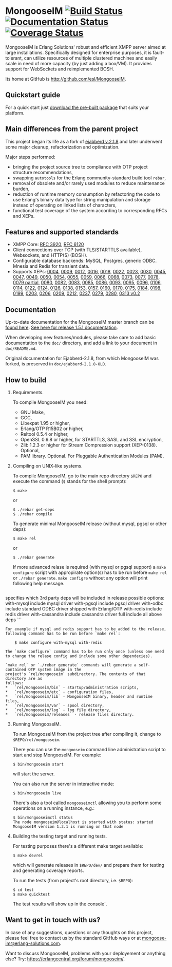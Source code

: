 MongooseIM  [![Build Status](https://travis-ci.org/esl/MongooseIM.svg?branch=master)](https://travis-ci.org/esl/MongooseIM) [![Documentation Status](https://readthedocs.org/projects/mongooseim/badge/?version=latest)](https://readthedocs.org/projects/mongooseim/?badge=latest) [![Coverage Status](https://img.shields.io/coveralls/esl/MongooseIM.svg)](https://coveralls.io/r/esl/MongooseIM?branch=master)
============
MongooseIM is Erlang Solutions' robust and efficient XMPP
server aimed at large installations. Specifically designed for enterprise purposes,
it is fault-tolerant, can utilize resources of multiple clustered machines
and easily scale in need of more capacity (by just adding a box/VM).
It provides support for WebSockets and reimplemented BOSH.

Its home at GitHub is http://github.com/esl/MongooseIM.


Quickstart guide
----------------
For a quick start just
[download the pre-built package](https://www.erlang-solutions.com/downloads/download-mongooseim)
that suits your platform.


Main differences from the parent project
----------------------------------------
This project began its life as a fork of
[ejabberd v.2.1.8](https://github.com/processone/ejabberd)
and later underwent some major cleanup, refactorization and optimization.

Major steps performed:
*   bringing the project source tree to compliance with OTP project structure
    recommendations,
*   swapping `autotools` for the Erlang community-standard build tool `rebar`,
*   removal of obsolete and/or rarely used modules to reduce maintenance
    burden,
*   reduction of runtime memory consumption by refactoring the code
    to use Erlang's binary data type for string manipulation and storage
    instead of operating on linked lists of characters,
*   functional test coverage of the system according to corresponding
    RFCs and XEPs.


Features and supported standards
--------------------------------

*   XMPP Core: [RFC 3920](https://tools.ietf.org/html/rfc3920),
    [RFC 6120](https://tools.ietf.org/html/rfc6120)
*   Client connections over TCP (with TLS/STARTTLS available), Websockets,
    and HTTP(S) (BOSH).
*   Configurable database backends: MySQL, Postgres, generic ODBC. Mnesia
    and Redis for transient data.
*   Supports XEPs: [0004](http://xmpp.org/extentions/xep-0004.html), [0009](http://xmpp.org/extentions/xep-0009.html), [0012](http://xmpp.org/extentions/xep-0012.html), [0016](http://xmpp.org/extentions/xep-0016.html), [0018](http://xmpp.org/extentions/xep-0018.html), [0022](http://xmpp.org/extentions/xep-0022.html), [0023](http://xmpp.org/extentions/xep-0023.html), [0030](http://xmpp.org/extentions/xep-0030.html), [0045](http://xmpp.org/extentions/xep-0045.html), [0047](http://xmpp.org/extentions/xep-0047.html), [0049](http://xmpp.org/extentions/xep-0049.html), [0050](http://xmpp.org/extentions/xep-0050.html), [0054](http://xmpp.org/extentions/xep-0054.html), [0055](http://xmpp.org/extentions/xep-0055.html), [0059](http://xmpp.org/extentions/xep-0059.html), [0066](http://xmpp.org/extentions/xep-0066.html), [0068](http://xmpp.org/extentions/xep-0068.html), [0073](http://xmpp.org/extentions/xep-0073.html), [0077](http://xmpp.org/extentions/xep-0077.html), [0078](http://xmpp.org/extentions/xep-0078.html), [0079 partial](http://xmpp.org/extentions/xep-0079.html), [0080](http://xmpp.org/extentions/xep-0080.html), [0082](http://xmpp.org/extentions/xep-0082.html), [0083](http://xmpp.org/extentions/xep-0083.html), [0085](http://xmpp.org/extentions/xep-0085.html), [0086](http://xmpp.org/extentions/xep-0086.html), [0093](http://xmpp.org/extentions/xep-0093.html), [0095](http://xmpp.org/extentions/xep-0095.html), [0096](http://xmpp.org/extentions/xep-0096.html), [0106](http://xmpp.org/extentions/xep-0106.html), [0114](http://xmpp.org/extentions/xep-0114.html), [0122](http://xmpp.org/extentions/xep-0122.html), [0124](http://xmpp.org/extentions/xep-0124.html), [0126](http://xmpp.org/extentions/xep-0126.html), [0138](http://xmpp.org/extentions/xep-0138.html), [0153](http://xmpp.org/extentions/xep-0153.html), [0157](http://xmpp.org/extentions/xep-0157.html), [0160](http://xmpp.org/extentions/xep-0160.html), [0170](http://xmpp.org/extentions/xep-0170.html), [0175](http://xmpp.org/extentions/xep-0175.html), [0184](http://xmpp.org/extentions/xep-0184.html), [0198](http://xmpp.org/extentions/xep-0198.html), [0199](http://xmpp.org/extentions/xep-0199.html), [0203](http://xmpp.org/extentions/xep-0203.html), [0206](http://xmpp.org/extentions/xep-0206.html), [0209](http://xmpp.org/extentions/xep-0209.html), [0212](http://xmpp.org/extentions/xep-0212.html), [0237](http://xmpp.org/extentions/xep-0237.html), [0279](http://xmpp.org/extentions/xep-0279.html), [0280](http://xmpp.org/extentions/xep-0280.html), [0313 v0.2](http://xmpp.org/extensions/attic/xep-0313-0.2.html)


Documentation
-------------

Up-to-date documentation for the MongooseIM master branch can be
[found here](http://mongooseim.readthedocs.org/en/latest/).
[See here for release 1.5.1 documentation](http://mongooseim.readthedocs.org/en/1.5.1/).

When developing new features/modules, please take care to add basic documentation
to the `doc/` directory, and add a link to your document in `doc/README.md`.

Original documentation for Ejabberd-2.1.8, from which MongooseIM was forked, is preserved
in `doc/ejabberd-2.1.8-OLD`.



How to build
------------
1.  Requirements.

    To compile MongooseIM you need:
    *   GNU Make,
    *   GCC,
    *   Libexpat 1.95 or higher,
    *   Erlang/OTP R15B02 or higher,
    *   Reltool 0.5.4 or higher,
    *   OpenSSL 0.9.8 or higher, for STARTTLS, SASL and SSL encryption,
    *   Zlib 1.2.3 or higher for Stream Compression support (XEP-0138). Optional,
    *   PAM library. Optional. For Pluggable Authentication Modules (PAM).

2.  Compiling on UNIX-like systems.

    To compile MongooseIM, go to the main repo directory `$REPO` and execute
    the command (`$` stands for the shell prompt):

        $ make

    or

        $ ./rebar get-deps
        $ ./rebar compile

    To generate minimal MongooseIM release (without mysql, pgsql or other deps):

        $ make rel

    or

        $ ./rebar generate


    If more advanced relase is required (with mysql or pgsql support) a `make configure` script with appropirate option(s) has to be run before `make rel` or `./rebar generate`. `make configre` without any option will print following help message.

    ```
specifies which 3rd party deps will be included in release
possible options:
with-mysql	include mysql driver
with-pgsql	include pgsql driver
with-odbc	include standard ODBC driver shipped with Erlang/OTP
with-redis	include redis driver
with-cassandra	include cassandra driver
full		include all above deps
    ```

    For example if mysql and redis support has to be added to the release, following command has to be run before `make rel`:

        $ make configure with-mysql with-redis

    The `make configure` command has to be run only once (unless one need to change the relase config and include some other dependecies).

    `make rel` or `./rebar generate` commands will generate a self-contained OTP system image in the
    project's `rel/mongooseim` subdirectory. The contents of that directory are as
    follows:
    *   `rel/mongooseim/bin` - startup/administration scripts,
    *   `rel/mongooseim/etc` - configuration files,
    *   `rel/mongooseim/lib` - MongooseIM binary, header and runtime files,
    *   `rel/mongooseim/var` - spool directory,
    *   `rel/mongooseim/log` - log file directory,
    *   `rel/mongooseim/releases` - release files directory.

3.  Running MongooseIM.

    To run MongooseIM from the project tree after compiling it, change
    to `$REPO/rel/mongooseim`.

    There you can use the `mongooseim` command line administration script to
    start and stop MongooseIM. For example:

        $ bin/mongooseim start

    will start the server.

    You can also run the server in interactive mode:

        $ bin/mongooseim live

    There's also a tool called `mongooseimctl` allowing you to perform some
    operations on a running instance, e.g.:

        $ bin/mongooseimctl status
        The node mongooseim@localhost is started with status: started
        MongooseIM version 1.3.1 is running on that node

4.  Building the testing target and running tests.

    For testing purposes there's a different make target available:

        $ make devrel

    which will generate releases in `$REPO/dev/` and prepare
    them for testing and generating coverage reports.

    To run the tests (from project's root directory, i.e. `$REPO`):

        $ cd test
        $ make quicktest

    The test results will show up in the console`.


Want to get in touch with us?
-----------------------------
In case of any suggestions, questions or any thoughts on this project,
please feel free to contact us by the standard GitHub ways or at
<a href='mailto:mongoose-im@erlang-solutions.com'>mongoose-im@erlang-solutions.com</a>.

Want to discuss MongooseIM, problems with your deployement or anything else?
Try: <a href='https://erlangcentral.org/forum/mongooseim/'>https://erlangcentral.org/forum/mongooseim/</a>.
